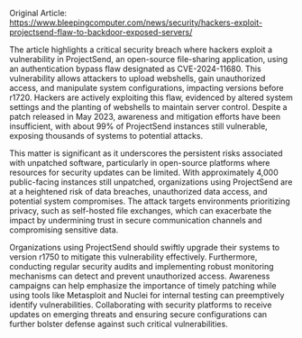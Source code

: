 Original Article: https://www.bleepingcomputer.com/news/security/hackers-exploit-projectsend-flaw-to-backdoor-exposed-servers/

The article highlights a critical security breach where hackers exploit a vulnerability in ProjectSend, an open-source file-sharing application, using an authentication bypass flaw designated as CVE-2024-11680. This vulnerability allows attackers to upload webshells, gain unauthorized access, and manipulate system configurations, impacting versions before r1720. Hackers are actively exploiting this flaw, evidenced by altered system settings and the planting of webshells to maintain server control. Despite a patch released in May 2023, awareness and mitigation efforts have been insufficient, with about 99% of ProjectSend instances still vulnerable, exposing thousands of systems to potential attacks.

This matter is significant as it underscores the persistent risks associated with unpatched software, particularly in open-source platforms where resources for security updates can be limited. With approximately 4,000 public-facing instances still unpatched, organizations using ProjectSend are at a heightened risk of data breaches, unauthorized data access, and potential system compromises. The attack targets environments prioritizing privacy, such as self-hosted file exchanges, which can exacerbate the impact by undermining trust in secure communication channels and compromising sensitive data.

Organizations using ProjectSend should swiftly upgrade their systems to version r1750 to mitigate this vulnerability effectively. Furthermore, conducting regular security audits and implementing robust monitoring mechanisms can detect and prevent unauthorized access. Awareness campaigns can help emphasize the importance of timely patching while using tools like Metasploit and Nuclei for internal testing can preemptively identify vulnerabilities. Collaborating with security platforms to receive updates on emerging threats and ensuring secure configurations can further bolster defense against such critical vulnerabilities.